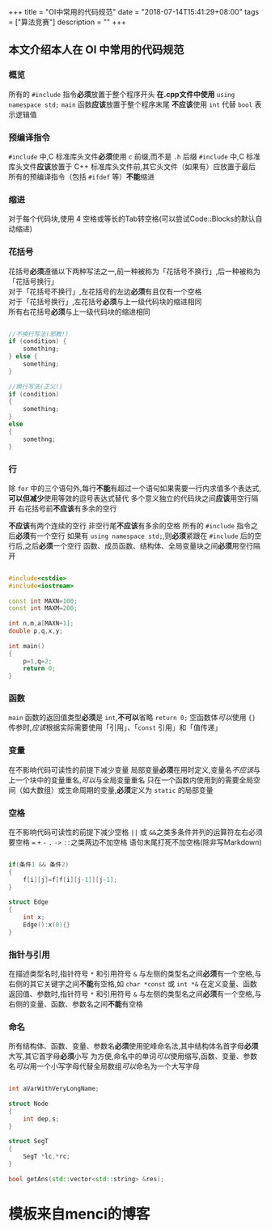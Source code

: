 +++
title = "OI中常用的代码规范"
date = "2018-07-14T15:41:29+08:00"
tags = ["算法竞赛"]
description = ""
+++

## **本文介绍本人在 OI 中常用的代码规范**

### 概览
所有的 `#include` 指令**必须**放置于整个程序开头
**在.cpp文件中使用** `using namespace std;`
`main` 函数**应该**放置于整个程序末尾
**不应该**使用 `int` 代替 `bool` 表示逻辑值

### 预编译指令
`#include` 中,C 标准库头文件**必须**使用 `c` 前缀,而不是 `.h` 后缀
`#include` 中,C 标准库头文件**应该**放置于 C++ 标准库头文件前,其它头文件（如果有）应放置于最后
所有的预编译指令（包括 `#ifdef` 等）**不能**缩进

### 缩进
对于每个代码块,使用 4 空格或等长的Tab转空格(可以尝试Code::Blocks的默认自动缩进)

### 花括号
花括号**必须**遵循以下两种写法之一,前一种被称为「花括号不换行」,后一种被称为「花括号换行」  
对于「花括号不换行」,左花括号的左边**必须**有且仅有一个空格  
对于「花括号换行」,左花括号**必须**与上一级代码块的缩进相同  
所有右花括号**必须**与上一级代码块的缩进相同  

```cpp

//不换行写法(邪教!)
if (condition) {
    something;
} else {
    something;
}
  
//换行写法(正义!)
if (condition)
{
    something;
}
else
{
    somethng;
}

```

### 行
除 `for` 中的三个语句外,每行**不能**有超过一个语句如果需要一行内求值多个表达式,**可以但减少**使用等效的逗号表达式替代
多个意义独立的代码块之间**应该**用空行隔开
右花括号前**不应该**有多余的空行

**不应该**有两个连续的空行
非空行尾**不应该**有多余的空格
所有的 `#include` 指令之后**必须**有一个空行
如果有 `using namespace std;`,则**必须**紧跟在 `#include` 后的空行后,之后**必须**一个空行
函数、成员函数、结构体、全局变量块之间**必须**用空行隔开

```cpp

#include<cstdio>
#include<iostream>
  
const int MAXN=100;
const int MAXM=200;
  
int n,m,a[MAXN+1];
double p,q,x,y;
  
int main()
{
    p=1,q=2;
    return 0;
}

```

### 函数
`main` 函数的返回值类型**必须**是 `int`,**不可以**省略 `return 0;`
空函数体*可以*使用 `{}`
传参时,*应该*根据实际需要使用「引用」、「`const` 引用」和「值传递」

### 变量
在不影响代码可读性的前提下减少变量
局部变量**必须**在用时定义,变量名*不应该*与上一个块中的变量重名,*可以*与全局变量重名
只在一个函数内使用到的需要全局空间（如大数组）或生命周期的变量,**必须**定义为 `static` 的局部变量

### 空格
在不影响代码可读性的前提下减少空格
`||` 或 `&&`之类多条件并列的运算符左右必须要空格
`=` `+` `-` `.` `->` `::`之类两边不加空格
语句末尾打死不加空格(除非写Markdown)

```cpp

if(条件1 && 条件2)
{
    f[i][j]=f[f[i][j-1]][j-1];
}
  
struct Edge
{
    int x;
    Edge():x(0){}
}

```

### 指针与引用
在描述类型名时,指针符号 `*` 和引用符号 `&` 与左侧的类型名之间**必须**有一个空格,与右侧的其它关键字之间**不能**有空格,如 `char *const` 或 `int *&`
在定义变量、函数返回值、参数时,指针符号 `*` 和引用符号 `&` 与左侧的类型名之间**必须**有一个空格,与右侧的变量、函数、参数名之间**不能**有空格

### 命名
所有结构体、函数、变量、参数名**必须**使用驼峰命名法,其中结构体名首字母**必须**大写,其它首字母**必须**小写
为方便,命名中的单词*可以*使用缩写,函数、变量、参数名*可以*用一个小写字母代替全局数组*可以*命名为一个大写字母

```cpp

int aVarWithVeryLongName;
  
struct Node
{
    int dep,s;
}
  
struct SegT
{
    SegT *lc,*rc;
}
  
bool getAns(std::vector<std::string> &res);

```

# 模板来自menci的博客  